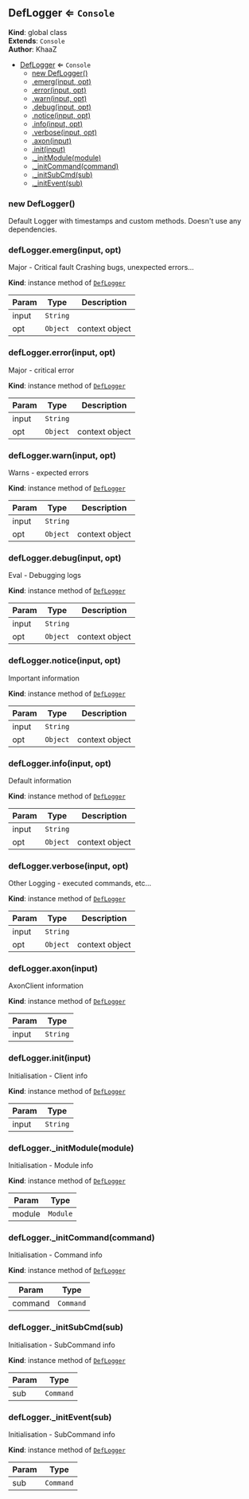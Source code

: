 <a name="DefLogger"></a>

## DefLogger ⇐ <code>Console</code>
**Kind**: global class  
**Extends**: <code>Console</code>  
**Author**: KhaaZ  

* [DefLogger](#DefLogger) ⇐ <code>Console</code>
    * [new DefLogger()](#new_DefLogger_new)
    * [.emerg(input, opt)](#DefLogger+emerg)
    * [.error(input, opt)](#DefLogger+error)
    * [.warn(input, opt)](#DefLogger+warn)
    * [.debug(input, opt)](#DefLogger+debug)
    * [.notice(input, opt)](#DefLogger+notice)
    * [.info(input, opt)](#DefLogger+info)
    * [.verbose(input, opt)](#DefLogger+verbose)
    * [.axon(input)](#DefLogger+axon)
    * [.init(input)](#DefLogger+init)
    * [._initModule(module)](#DefLogger+_initModule)
    * [._initCommand(command)](#DefLogger+_initCommand)
    * [._initSubCmd(sub)](#DefLogger+_initSubCmd)
    * [._initEvent(sub)](#DefLogger+_initEvent)

<a name="new_DefLogger_new"></a>

### new DefLogger()
Default Logger with timestamps and custom methods. Doesn't use any dependencies.

<a name="DefLogger+emerg"></a>

### defLogger.emerg(input, opt)
Major - Critical fault
Crashing bugs, unexpected errors...

**Kind**: instance method of [<code>DefLogger</code>](#DefLogger)  

| Param | Type | Description |
| --- | --- | --- |
| input | <code>String</code> |  |
| opt | <code>Object</code> | context object |

<a name="DefLogger+error"></a>

### defLogger.error(input, opt)
Major - critical error

**Kind**: instance method of [<code>DefLogger</code>](#DefLogger)  

| Param | Type | Description |
| --- | --- | --- |
| input | <code>String</code> |  |
| opt | <code>Object</code> | context object |

<a name="DefLogger+warn"></a>

### defLogger.warn(input, opt)
Warns - expected errors

**Kind**: instance method of [<code>DefLogger</code>](#DefLogger)  

| Param | Type | Description |
| --- | --- | --- |
| input | <code>String</code> |  |
| opt | <code>Object</code> | context object |

<a name="DefLogger+debug"></a>

### defLogger.debug(input, opt)
Eval - Debugging logs

**Kind**: instance method of [<code>DefLogger</code>](#DefLogger)  

| Param | Type | Description |
| --- | --- | --- |
| input | <code>String</code> |  |
| opt | <code>Object</code> | context object |

<a name="DefLogger+notice"></a>

### defLogger.notice(input, opt)
Important information

**Kind**: instance method of [<code>DefLogger</code>](#DefLogger)  

| Param | Type | Description |
| --- | --- | --- |
| input | <code>String</code> |  |
| opt | <code>Object</code> | context object |

<a name="DefLogger+info"></a>

### defLogger.info(input, opt)
Default information

**Kind**: instance method of [<code>DefLogger</code>](#DefLogger)  

| Param | Type | Description |
| --- | --- | --- |
| input | <code>String</code> |  |
| opt | <code>Object</code> | context object |

<a name="DefLogger+verbose"></a>

### defLogger.verbose(input, opt)
Other Logging - executed commands, etc...

**Kind**: instance method of [<code>DefLogger</code>](#DefLogger)  

| Param | Type | Description |
| --- | --- | --- |
| input | <code>String</code> |  |
| opt | <code>Object</code> | context object |

<a name="DefLogger+axon"></a>

### defLogger.axon(input)
AxonClient information

**Kind**: instance method of [<code>DefLogger</code>](#DefLogger)  

| Param | Type |
| --- | --- |
| input | <code>String</code> | 

<a name="DefLogger+init"></a>

### defLogger.init(input)
Initialisation - Client info

**Kind**: instance method of [<code>DefLogger</code>](#DefLogger)  

| Param | Type |
| --- | --- |
| input | <code>String</code> | 

<a name="DefLogger+_initModule"></a>

### defLogger.\_initModule(module)
Initialisation - Module info

**Kind**: instance method of [<code>DefLogger</code>](#DefLogger)  

| Param | Type |
| --- | --- |
| module | <code>Module</code> | 

<a name="DefLogger+_initCommand"></a>

### defLogger.\_initCommand(command)
Initialisation - Command info

**Kind**: instance method of [<code>DefLogger</code>](#DefLogger)  

| Param | Type |
| --- | --- |
| command | <code>Command</code> | 

<a name="DefLogger+_initSubCmd"></a>

### defLogger.\_initSubCmd(sub)
Initialisation - SubCommand info

**Kind**: instance method of [<code>DefLogger</code>](#DefLogger)  

| Param | Type |
| --- | --- |
| sub | <code>Command</code> | 

<a name="DefLogger+_initEvent"></a>

### defLogger.\_initEvent(sub)
Initialisation - SubCommand info

**Kind**: instance method of [<code>DefLogger</code>](#DefLogger)  

| Param | Type |
| --- | --- |
| sub | <code>Command</code> | 

